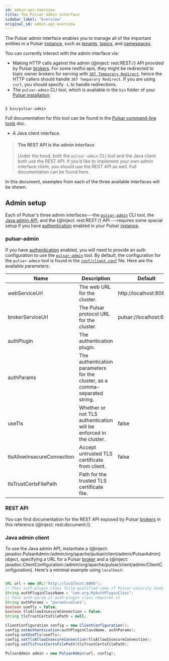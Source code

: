 ```yaml
---
id: admin-api-overview
title: The Pulsar admin interface
sidebar_label: "Overview"
original_id: admin-api-overview
---
```


The Pulsar admin interface enables you to manage all of the important entities in a Pulsar [instance](reference-terminology.md#instance), such as [tenants](reference-terminology.md#tenant), [topics](reference-terminology.md#topic), and [namespaces](reference-terminology.md#namespace).

You can currently interact with the admin interface via:

- Making HTTP calls against the admin {@inject: rest:REST:/} API provided by Pulsar [brokers](reference-terminology.md#broker). For some restful apis, they might be redirected to topic owner brokers for serving
   with [`307 Temporary Redirect`](https://developer.mozilla.org/en-US/docs/Web/HTTP/Status/307), hence the HTTP callers should handle `307 Temporary Redirect`. If you are using `curl`, you should specify `-L`
   to handle redirections.
- The `pulsar-admin` CLI tool, which is available in the `bin` folder of your [Pulsar installation](getting-started-standalone.md):

```shell

$ bin/pulsar-admin

```

Full documentation for this tool can be found in the [Pulsar command-line tools](reference-pulsar-admin.md) doc.

- A Java client interface.

> #### The REST API is the admin interface
> Under the hood, both the `pulsar-admin` CLI tool and the Java client both use the REST API. If you’d like to implement your own admin interface client, you should use the REST API as well. Full documentation can be found here.

In this document, examples from each of the three available interfaces will be shown.

## Admin setup

Each of Pulsar's three admin interfaces---the [`pulsar-admin`](reference-pulsar-admin.md) CLI tool, the [Java admin API](/api/admin), and the {@inject: rest:REST:/} API ---requires some special setup if you have [authentication](security-overview.md#authentication-providers) enabled in your Pulsar [instance](reference-terminology.md#instance).

### pulsar-admin

If you have [authentication](security-overview.md#authentication-providers) enabled, you will need to provide an auth configuration to use the [`pulsar-admin`](reference-pulsar-admin.md) tool. By default, the configuration for the `pulsar-admin` tool is found in the [`conf/client.conf`](reference-configuration.md#client) file. Here are the available parameters:

|Name|Description|Default|
|----|-----------|-------|
|webServiceUrl|The web URL for the cluster.|http://localhost:8080/|
|brokerServiceUrl|The Pulsar protocol URL for the cluster.|pulsar://localhost:6650/|
|authPlugin|The authentication plugin.| |
|authParams|The authentication parameters for the cluster, as a comma-separated string.| |
|useTls|Whether or not TLS authentication will be enforced in the cluster.|false|
|tlsAllowInsecureConnection|Accept untrusted TLS certificate from client.|false|
|tlsTrustCertsFilePath|Path for the trusted TLS certificate file.| |

### REST API

You can find documentation for the REST API exposed by Pulsar [brokers](reference-terminology.md#broker) in this reference {@inject: rest:document:/}.

### Java admin client

To use the Java admin API, instantiate a {@inject: javadoc:PulsarAdmin:/admin/org/apache/pulsar/client/admin/PulsarAdmin} object, specifying a URL for a Pulsar [broker](reference-terminology.md#broker) and a {@inject: javadoc:ClientConfiguration:/admin/org/apache/pulsar/client/admin/ClientConfiguration}. Here's a minimal example using `localhost`:

```java

URL url = new URL("http://localhost:8080");
// Pass auth-plugin class fully-qualified name if Pulsar-security enabled
String authPluginClassName = "com.org.MyAuthPluginClass"; 
// Pass auth-param if auth-plugin class requires it
String authParams = "param1=value1";
boolean useTls = false;
boolean tlsAllowInsecureConnection = false;
String tlsTrustCertsFilePath = null;

ClientConfiguration config = new ClientConfiguration();
config.setAuthentication(authPluginClassName, authParams);
config.setUseTls(useTls);
config.setTlsAllowInsecureConnection(tlsAllowInsecureConnection);
config.setTlsTrustCertsFilePath(tlsTrustCertsFilePath);

PulsarAdmin admin = new PulsarAdmin(url, config);

```

